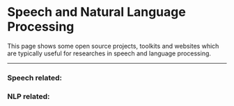 # Speech and Natural Language Processing
This page shows some open source projects, toolkits and websites which are typically useful for researches in speech and language processing.

---
### Speech related:



### NLP related:
